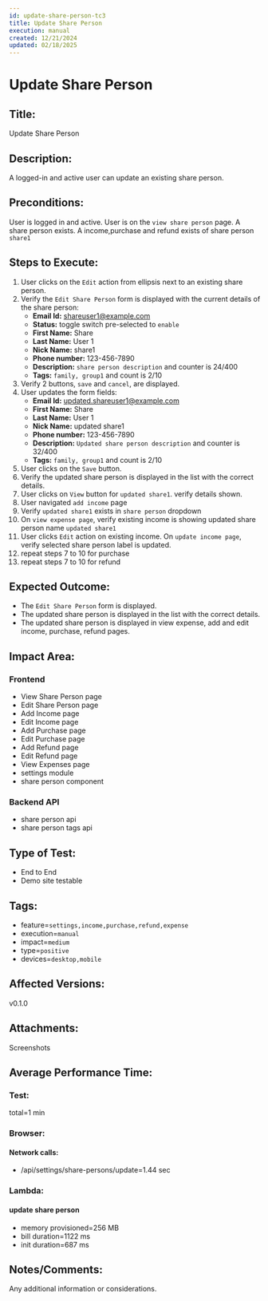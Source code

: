 ```yaml
---
id: update-share-person-tc3
title: Update Share Person
execution: manual
created: 12/21/2024
updated: 02/18/2025
---
```


# Update Share Person

## Title:

Update Share Person

## Description:

A logged-in and active user can update an existing share person.

## Preconditions:

User is logged in and active. User is on the `view share person` page. A share person exists. A income,purchase and refund exists of share person `share1`

## Steps to Execute:

1. User clicks on the `Edit` action from ellipsis next to an existing share person.
2. Verify the `Edit Share Person` form is displayed with the current details of the share person:
   - **Email Id:** shareuser1@example.com
   - **Status:** toggle switch pre-selected to `enable`
   - **First Name:** Share
   - **Last Name:** User 1
   - **Nick Name:** share1
   - **Phone number:** 123-456-7890
   - **Description:** `share person description` and counter is 24/400
   - **Tags:** `family, group1` and count is 2/10
3. Verify 2 buttons, `save` and `cancel`, are displayed.
4. User updates the form fields:
   - **Email Id:** updated.shareuser1@example.com
   - **First Name:** Share
   - **Last Name:** User 1
   - **Nick Name:** updated share1
   - **Phone number:** 123-456-7890
   - **Description:** `Updated share person description` and counter is 32/400
   - **Tags:** `family, group1` and count is 2/10
5. User clicks on the `Save` button.
6. Verify the updated share person is displayed in the list with the correct details.
7. User clicks on `View` button for `updated share1`. verify details shown.
8. User navigated `add income` page
9. Verify `updated share1` exists in `share person` dropdown
10. On `view expense page`, verify existing income is showing updated share person name `updated share1`
11. User clicks `Edit` action on existing income. On `update income page`, verify selected share person label is updated.
12. repeat steps 7 to 10 for purchase
13. repeat steps 7 to 10 for refund

## Expected Outcome:

- The `Edit Share Person` form is displayed.
- The updated share person is displayed in the list with the correct details.
- The updated share person is displayed in view expense, add and edit income, purchase, refund pages.

## Impact Area:

### Frontend

- View Share Person page
- Edit Share Person page
- Add Income page
- Edit Income page
- Add Purchase page
- Edit Purchase page
- Add Refund page
- Edit Refund page
- View Expenses page
- settings module
- share person component

### Backend API

- share person api
- share person tags api

## Type of Test:

- End to End
- Demo site testable

## Tags:

- feature=`settings,income,purchase,refund,expense`
- execution=`manual`
- impact=`medium`
- type=`positive`
- devices=`desktop,mobile`

## Affected Versions:

v0.1.0

## Attachments:

Screenshots

## Average Performance Time:

### Test:

total=1 min

### Browser:

#### Network calls:

- /api/settings/share-persons/update=1.44 sec

### Lambda:

#### update share person

- memory provisioned=256 MB
- bill duration=1122 ms
- init duration=687 ms

## Notes/Comments:

Any additional information or considerations.
